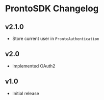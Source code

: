 # ProntoSDK Changelog

## v2.1.0
- Store current user in `ProntoAuthentication`

## v2.0
- Implemented OAuth2

## v1.0
- Initial release